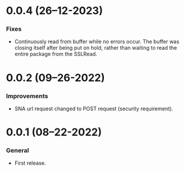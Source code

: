 # 0.0.4 (26–12-2023)

### Fixes

- Continuously read from buffer while no errors occur. The buffer was closing itself after being put on hold, rather than waiting to read the entire package from the SSLRead.

# 0.0.2 (09–26-2022)

### Improvements

- SNA url request changed to POST request (security requirement).

# 0.0.1 (08–22-2022)

### General

- First release.
